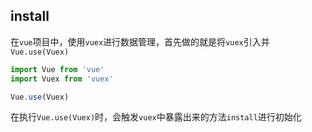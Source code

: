 

## install 

在`vue`项目中，使用`vuex`进行数据管理，首先做的就是将`vuex`引入并`Vue.use(Vuex)`

```js
import Vue from 'vue'
import Vuex from 'vuex'

Vue.use(Vuex)
```

在执行`Vue.use(Vuex)`时，会触发`vuex`中暴露出来的方法`install`进行初始化